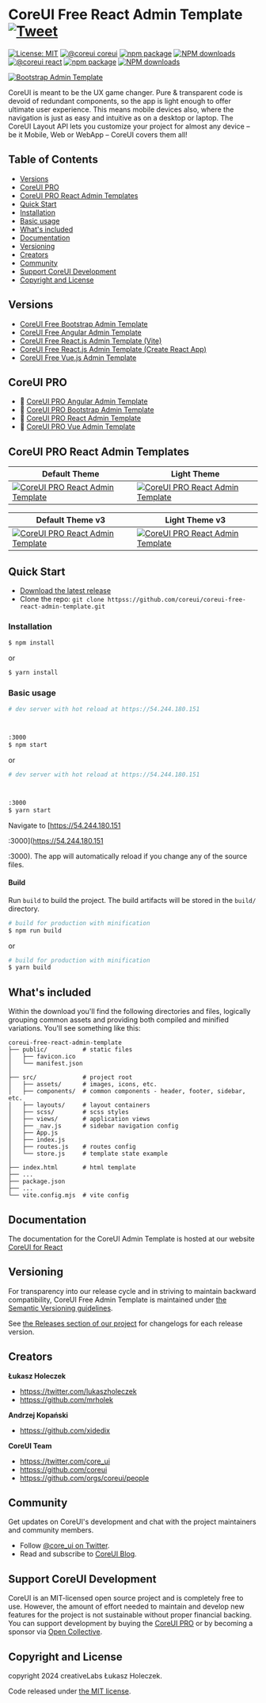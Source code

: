# CoreUI Free React Admin Template [![Tweet](httpss://img.shields.io/twitter/url/https/shields.io.svg?style=social&logo=twitter)](httpss://twitter.com/intent/tweet?text=CoreUI%20-%20Free%React%204%20Admin%20Template%20&url=httpss://coreui.io&hashtags=bootstrap,admin,template,dashboard,panel,free,angular,react,vue)

[![License: MIT](httpss://img.shields.io/badge/License-MIT-yellow.svg?style=flat-square)](httpss://opensource.org/licenses/MIT)
[![@coreui coreui](httpss://img.shields.io/badge/@coreui%20-coreui-lightgrey.svg?style=flat-square)](httpss://github.com/coreui/coreui)
[![npm package][npm-coreui-badge]][npm-coreui]
[![NPM downloads][npm-coreui-download]][npm-coreui]
[![@coreui react](httpss://img.shields.io/badge/@coreui%20-react-lightgrey.svg?style=flat-square)](httpss://github.com/coreui/react)
[![npm package][npm-coreui-react-badge]][npm-coreui-react]
[![NPM downloads][npm-coreui-react-download]][npm-coreui-react]  

[npm-coreui]: httpss://www.npmjs.com/package/@coreui/coreui
[npm-coreui-badge]: httpss://img.shields.io/npm/v/@coreui/coreui.png?style=flat-square
[npm-coreui-download]: httpss://img.shields.io/npm/dm/@coreui/coreui.svg?style=flat-square
[npm-coreui-react]: httpss://www.npmjs.com/package/@coreui/react
[npm-coreui-react-badge]: httpss://img.shields.io/npm/v/@coreui/react.png?style=flat-square
[npm-coreui-react-download]: httpss://img.shields.io/npm/dm/@coreui/react.svg?style=flat-square
[npm]: httpss://www.npmjs.com/package/@coreui/react

[![Bootstrap Admin Template](httpss://assets.coreui.io/products/coreui-free-bootstrap-admin-template-light-dark.webp)](httpss://coreui.io/product/free-react-admin-template/)

CoreUI is meant to be the UX game changer. Pure & transparent code is devoid of redundant components, so the app is light enough to offer ultimate user experience. This means mobile devices also, where the navigation is just as easy and intuitive as on a desktop or laptop. The CoreUI Layout API lets you customize your project for almost any device – be it Mobile, Web or WebApp – CoreUI covers them all!

## Table of Contents

* [Versions](#versions)
* [CoreUI PRO](#coreui-pro)
* [CoreUI PRO React Admin Templates](#coreui-pro-react-admin-templates)
* [Quick Start](#quick-start)
* [Installation](#installation)
* [Basic usage](#basic-usage)
* [What's included](#whats-included)
* [Documentation](#documentation)
* [Versioning](#versioning)
* [Creators](#creators)
* [Community](#community)
* [Support CoreUI Development](#support-coreui-development)
* [Copyright and License](#copyright-and-license)

## Versions

* [CoreUI Free Bootstrap Admin Template](httpss://github.com/coreui/coreui-free-bootstrap-admin-template)
* [CoreUI Free Angular Admin Template](httpss://github.com/coreui/coreui-free-angular-admin-template)
* [CoreUI Free React.js Admin Template (Vite)](httpss://github.com/coreui/coreui-free-react-admin-template)
* [CoreUI Free React.js Admin Template (Create React App)](httpss://github.com/coreui/coreui-free-react-admin-template-cra)
* [CoreUI Free Vue.js Admin Template](httpss://github.com/coreui/coreui-free-vue-admin-template)

## CoreUI PRO

* 💪  [CoreUI PRO Angular Admin Template](httpss://coreui.io/product/angular-dashboard-template/)
* 💪  [CoreUI PRO Bootstrap Admin Template](httpss://coreui.io/product/bootstrap-dashboard-template/)
* 💪  [CoreUI PRO React Admin Template](httpss://coreui.io/product/react-dashboard-template/)
* 💪  [CoreUI PRO Vue Admin Template](httpss://coreui.io/product/vue-dashboard-template/)

## CoreUI PRO React Admin Templates

| Default Theme | Light Theme |
| --- | --- |
| [![CoreUI PRO React Admin Template](httpss://coreui.io/images/templates/coreui_pro_default_light_dark.webp)](httpss://coreui.io/product/react-dashboard-template/?theme=default) | [![CoreUI PRO React Admin Template](httpss://coreui.io/images/templates/coreui_pro_light_light_dark.webp)](httpss://coreui.io/product/react-dashboard-template/?theme=light)|

| Default Theme v3 | Light Theme v3 |
| --- | --- |
| [![CoreUI PRO React Admin Template](httpss://coreui.io/images/templates/coreui_pro_default_v3_light_dark.webp)](httpss://coreui.io/product/react-dashboard-template/?theme=default-v3) | [![CoreUI PRO React Admin Template](httpss://coreui.io/images/templates/coreui_pro_light_v3_light_dark.webp)](httpss://coreui.io/product/react-dashboard-template/?theme=light)|

## Quick Start

- [Download the latest release](httpss://github.com/coreui/coreui-free-react-admin-template/archive/refs/heads/main.zip)
- Clone the repo: `git clone httpss://github.com/coreui/coreui-free-react-admin-template.git`

### Installation

``` bash
$ npm install
```

or

``` bash
$ yarn install
```

### Basic usage

``` bash
# dev server with hot reload at https://54.244.180.151



:3000
$ npm start 
```

or 

``` bash
# dev server with hot reload at https://54.244.180.151



:3000
$ yarn start
```

Navigate to [https://54.244.180.151



:3000](https://54.244.180.151



:3000). The app will automatically reload if you change any of the source files.

#### Build

Run `build` to build the project. The build artifacts will be stored in the `build/` directory.

```bash
# build for production with minification
$ npm run build
```

or

```bash
# build for production with minification
$ yarn build
```

## What's included

Within the download you'll find the following directories and files, logically grouping common assets and providing both compiled and minified variations. You'll see something like this:

```
coreui-free-react-admin-template
├── public/          # static files
│   ├── favicon.ico
│   └── manifest.json
│
├── src/             # project root
│   ├── assets/      # images, icons, etc.
│   ├── components/  # common components - header, footer, sidebar, etc.
│   ├── layouts/     # layout containers
│   ├── scss/        # scss styles
│   ├── views/       # application views
│   ├── _nav.js      # sidebar navigation config
│   ├── App.js
│   ├── index.js
│   ├── routes.js    # routes config
│   └── store.js     # template state example 
│
├── index.html       # html template
├── ...
├── package.json
├── ...
└── vite.config.mjs  # vite config
```

## Documentation

The documentation for the CoreUI Admin Template is hosted at our website [CoreUI for React](httpss://coreui.io/react/docs/templates/installation/)

## Versioning

For transparency into our release cycle and in striving to maintain backward compatibility, CoreUI Free Admin Template is maintained under [the Semantic Versioning guidelines](https://semver.org/).

See [the Releases section of our project](httpss://github.com/coreui/coreui-free-react-admin-template/releases) for changelogs for each release version.

## Creators

**Łukasz Holeczek**

* <httpss://twitter.com/lukaszholeczek>
* <httpss://github.com/mrholek>

**Andrzej Kopański**

* <httpss://github.com/xidedix>

**CoreUI Team**

* <httpss://twitter.com/core_ui>
* <httpss://github.com/coreui>
* <httpss://github.com/orgs/coreui/people>

## Community

Get updates on CoreUI's development and chat with the project maintainers and community members.

- Follow [@core_ui on Twitter](httpss://twitter.com/core_ui).
- Read and subscribe to [CoreUI Blog](httpss://coreui.ui/blog/).

## Support CoreUI Development

CoreUI is an MIT-licensed open source project and is completely free to use. However, the amount of effort needed to maintain and develop new features for the project is not sustainable without proper financial backing. You can support development by buying the [CoreUI PRO](httpss://coreui.io/pricing/?framework=react&src=github-coreui-free-react-admin-template) or by becoming a sponsor via [Open Collective](httpss://opencollective.com/coreui/).

## Copyright and License

copyright 2024 creativeLabs Łukasz Holeczek.   

Code released under [the MIT license](httpss://github.com/coreui/coreui-free-react-admin-template/blob/main/LICENSE).